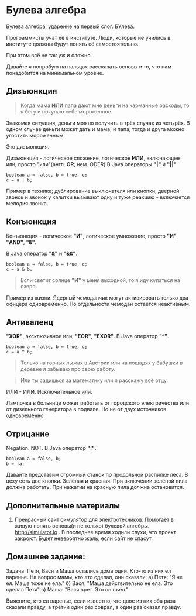 # Булева алгебра

Булева алгебра, ударение на первый слог. БУлева.

Программисты учат её в институте. Люди, которые не учились в институте должны будут понять её самостоятельно.

При этом всё не так уж и сложно.

Давайте я попробую на пальцах рассказать основы и то, что нам понадобится на минимальном уровне.

## Дизъюнкция

> Когда мама **ИЛИ** папа дают мне деньги на карманные расходы, то я бегу и покупаю себе мороженное.

Знакомая ситуация, деньги можно получить в трёх случах из четырёх. В одном случае деньги может дать и мама, и папа, тогда и друга можно угостить мороженным.

Это дизъюнкция.

Дизъюнкция - логическое сложение, логическое **ИЛИ**, включающее или, просто "или"(англ. **OR**; нем. ODER)
В Java операторы **"|"** и **"||"**

```
boolean a = false, b = true, c;
c = a | b;
```

Пример в технике; дублирование выключателя или кнопки, дверной звонок и звонок у калитки вызывают одну и туже реакцию - включается мелодия звонка.

## Конъюнкция

Конъюнкция - логическое **"И"**, логическое умножение, просто **"И"**, **"AND"**, **"&"**.

 В Java оператор **"&"** и **"&&"**.

```
boolean a = false, b = true, c;
c = a & b;
```

> Если светит солнце **"И"** у меня выходной, то я иду купаться на озеро.

Пример из жизни. Ядерный чемоданчик могут активировать только два офицера одновременно. По отдельности чемодан остаётся неактивным.

## Антиваленц

**"XOR"**, эксклюзивное или, **"EOR"**, **"EXOR"**. В Java оператор **"^"**.

```
boolean a = false, b = true, c;
c = a ^ b;
```

>Только на горных лыжах в Австрии или на лошадях у бабушки в деревне я забываю про свою работу.

>Или ты садишься за математику или я расскажу всё отцу.

ИЛИ - ИЛИ. Исключительное или.

Лампочка в больнице может работать от городского электричества или от дизельного генератора в подвале. Но не от двух источников одновременно.

## Отрицание

Negation. NOT. В Java оператор **"!"**.

```
boolean a = false, b;
b = !a;
```

Давайте представим огромный станок по продольной распилке леса. В цеху есть две кнопки. Зелёная и красная. При включении зелёной пила должна работать. При нажатии на красную пила должна остановится.

## Дополнительные материалы

1. Прекрасный сайт симулятор для электротехников. Помогает в живую понять основы(и не только) булевой алгебры. http://simulator.io . В последнее время ходили слухи, что проект закроют. Будет невероятно жаль, если сайт не спасут.

## Домашнее задание:

Задача. Петя, Вася и Маша остались дома одни. Кто-то из них ел варенье. На вопрос мамы, кто это сделал, они сказали:
а) Петя: "Я не ел. Маша тоже не ела."
б) Вася: "Маша действительно не ела. Это сделал Петя"
в) Маша: "Вася врет. Это он съел."

Выясните, кто ел варенье, если известно, что двое из них оба раза сказали правду, а третий один раз соврал, а один раз сказал правду.
